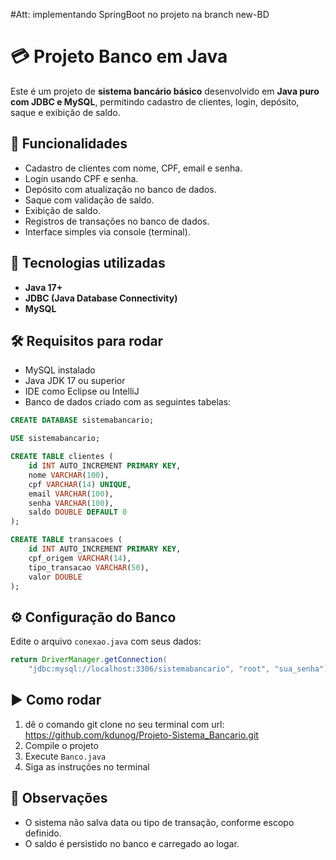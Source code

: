 #Att: implementando SpringBoot no projeto na branch new-BD
# 💳 Projeto Banco em Java

Este é um projeto de **sistema bancário básico** desenvolvido em **Java puro com JDBC e MySQL**, permitindo cadastro de clientes, login, depósito, saque e exibição de saldo.


## 🚀 Funcionalidades

- Cadastro de clientes com nome, CPF, email e senha.
- Login usando CPF e senha.
- Depósito com atualização no banco de dados.
- Saque com validação de saldo.
- Exibição de saldo.
- Registros de transações no banco de dados.
- Interface simples via console (terminal).

## 🧠 Tecnologias utilizadas

- **Java 17+**
- **JDBC (Java Database Connectivity)**
- **MySQL**

## 🛠️ Requisitos para rodar

- MySQL instalado
- Java JDK 17 ou superior
- IDE como Eclipse ou IntelliJ
- Banco de dados criado com as seguintes tabelas:

```sql
CREATE DATABASE sistemabancario;

USE sistemabancario;

CREATE TABLE clientes (
    id INT AUTO_INCREMENT PRIMARY KEY,
    nome VARCHAR(100),
    cpf VARCHAR(14) UNIQUE,
    email VARCHAR(100),
    senha VARCHAR(100),
    saldo DOUBLE DEFAULT 0
);

CREATE TABLE transacoes (
    id INT AUTO_INCREMENT PRIMARY KEY,
    cpf_origem VARCHAR(14),
    tipo_transacao VARCHAR(50),
    valor DOUBLE
);
```

## ⚙️ Configuração do Banco

Edite o arquivo `conexao.java` com seus dados:

```java
return DriverManager.getConnection(
    "jdbc:mysql://localhost:3306/sistemabancario", "root", "sua_senha");
```

## ▶️ Como rodar
1. dê o comando git clone no seu terminal com url: https://github.com/kdunog/Projeto-Sistema_Bancario.git
2. Compile o projeto
3. Execute `Banco.java`
4. Siga as instruções no terminal

## 📌 Observações

- O sistema não salva data ou tipo de transação, conforme escopo definido.
- O saldo é persistido no banco e carregado ao logar.
